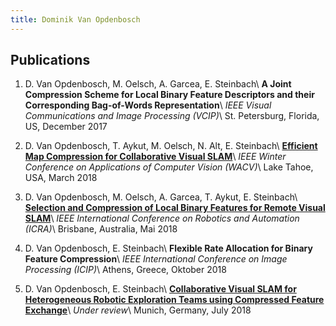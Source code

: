 ```yaml
---
title: Dominik Van Opdenbosch
---
```


## Publications

1. D. Van Opdenbosch, M. Oelsch, A. Garcea, E. Steinbach\\
**A Joint Compression Scheme for Local Binary Feature Descriptors and their Corresponding Bag-of-Words Representation**\\
*IEEE Visual Communications and Image Processing (VCIP)*\\
St. Petersburg, Florida, US, December 2017

2. D. Van Opdenbosch, T. Aykut, M. Oelsch, N. Alt, E. Steinbach\\
**[Efficient Map Compression for Collaborative Visual SLAM](/WACV18/)**\\
*IEEE Winter Conference on Applications of Computer Vision (WACV)*\\
Lake Tahoe, USA, March 2018

3. D. Van Opdenbosch, M. Oelsch, A. Garcea, T. Aykut, E. Steinbach\\
**[Selection and Compression of Local Binary Features for Remote Visual SLAM](/ICRA18/)**\\
*IEEE International Conference on Robotics and Automation (ICRA)*\\
Brisbane, Australia, Mai 2018

4. D. Van Opdenbosch, E. Steinbach\\
**Flexible Rate Allocation for Binary Feature Compression**\\
*IEEE International Conference on Image Processing (ICIP)*\\
Athens, Greece, Oktober 2018

5. D. Van Opdenbosch, E. Steinbach\\
**[Collaborative Visual SLAM for Heterogeneous Robotic Exploration Teams using Compressed Feature Exchange](/COLLAB18/)**\\
*Under review*\\
Munich, Germany, July 2018
